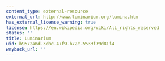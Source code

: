 ```yaml
---
content_type: external-resource
external_url: http://www.luminarium.org/lumina.htm
has_external_license_warning: true
license: https://en.wikipedia.org/wiki/All_rights_reserved
status: ''
title: Luminarium
uid: b9572a6d-3ebc-47f9-b72c-5533f39d81f4
wayback_url: ''
---
```

